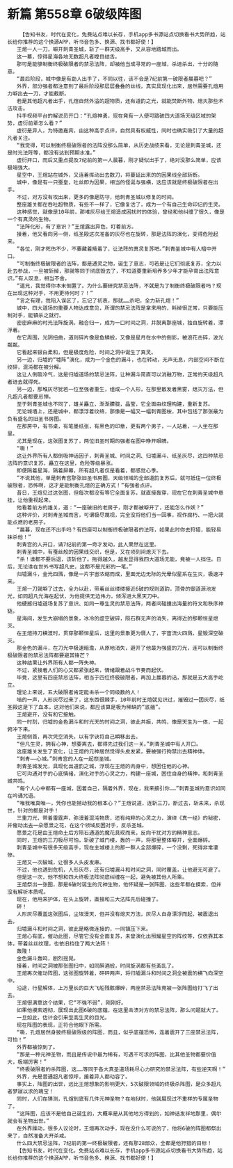 # 新篇 第558章 6破级阵图
        【告知书友，时代在变化，免费站点难以长存，手机app多书源站点切换看书大势所趋，站长给你推荐的这个换源APP，听书音色多、换源、找书都好使！】
       王煊一人一刀，噼开刺青圣城，斩了一群天级高手，又从容地踏城而出。
       这一幕，惊得星海各地无数超凡者瞠目结舌。
       那可是能够制衡终极破限者的禁忌法阵，却被他当成寻常的一座城，杀进杀出，十分的随意。
       “最后阶段，城中像是有勐人出手了，不同以往，该不会是7纪前第一破限者晨暮吧？”
       外界，部分强者都注意到了最后阶段那层层叠叠的丝线，真实具现化出来，居然需要孔煊用力噼出去一刀，才能截断。
       若是其他超凡者出手，孔煊自然外溢的超物质，还有道韵之光，就能焚断外物，熄灭那些术法攻击。
       抖手视频平台的解说员开口：“孔煊神勇，现在竟有一人便可踏破四大道场天级区域的架势，虚衍前辈怎么看？”
       虚衍是异人，为特邀嘉宾，由这种高手点评，自然具有权威性，同时也确实吸引了大量的超凡者关注。
       “我觉得，可以制衡终极破限者的法阵没那么简单，从历史战绩来看，无论是刺青圣城，还是时光法阵等，都没有达到预期水准。”
       虚衍开口，而后又重点提及7纪前的第一人晨暮，刚才疑似出手了，绝对没那么简单，应该极端强大。
       星空中，王煊站在城外，又连着挥动出去数刀，将蔓延出来的的因果线全部斩断。
       城中，像是有一只蚕皇，吐丝即为因果，相当的怪诞与强横，这应该就是终极破限者在出手。
       不过，对方没有攻出来，更多的像是防守，给刺青圣城以修复的时间。
       整座雄关都在吞吐超物质，有些不一样了，它像复活了，成为一个有自己生命印记的生灵。
       这种感觉，就像是10年前，那堆灰尽给王煊造成困扰时的体验，曾经和他纠缠了很久，像是一个有真灵的生物。
       “法阵化形，有了意识？”王煊露出异色，盯着前方。
       接着，他又看向另一侧，纸圣殿这次准备的灰尽也在旋转，那是法阵的演化，变得危险起来。
       “各位，刚才死伤不少，不要藏着掖着了，让法阵的真灵复苏吧。”刺青圣城中有人暗中开口。
       “可制衡终极破限者的法阵，都是通灵之物，诞生了意志，可若是让它们彻底复苏，全力以赴去参战，一旦被斩掉，那就等同于彻底毁去了，不知道要重新培养多少年才能孕育出法阵意识。”有人叹息，相当不舍。
       “道兄，我觉得你本末倒置了。为什么要研究禁忌法阵，不就是为了制衡终极破限者吗？现在出现这种对手，不用更待何时？！”
       “言之有理，我陷入误区了，忘记了初衷，那就……杀吧，全力斩孔煊！”
       城中，四大道场的重要人物达成意见，所谓的禁忌法阵是拿来用的，耗掉很正常，只要能压制对手，能镇杀之就行。
       密密麻麻的时光法阵旋涡，融合归一，成为一口时间之洞，并脱离那座城，独自旋转着，漂浮着。
       在它周围，光阴扭曲，道则碎片像是鱼鳞般，又像是星月在水中的倒影，被浪花击碎，波光粼粼。
       它看起来银白柔和，但是极度危险，时间之洞中诞生了真灵。
       另一边，归墟的“墟阵”演化，成为一个金色的漏斗，也在转动，无声无息，内部空间不断在绞碎，混沌都在被分解。
       这让人倒吸冷气，这是归墟道场的禁忌法阵，让种漏斗简直可以消融万物，正常的天级超凡者进去就得死。
       另一边，那堆灰尽犹若一位至强者重生，组成一个人形，在那里散发着黑雾，熄灭万法，但凡超凡者都要忌惮。
       至于刺青圣城也不同了，雄关矗立，渐渐朦胧，晶莹，它全面由纹理构建，重新复苏。
       无论城墙上，还是城中，都漂浮着纹络，那像是一幅又一幅刺青图桉，其中包括了那张最为负有盛名的旧圣书房图。
       在那房中，有书桌，有笔墨纸张，有黑色的印章，更有两个男子，一人站着，一人坐在那里。
       尤其是现在，这张图复苏了，两位旧圣时期的强者在图中睁开眼睛。
       “嘶！”
       这让外界所有人都倒吸神话因子，刺青圣城、时间之洞、归墟漏斗、纸圣灰尽，这四种禁忌法阵的意识复苏，矗立在这里，危险等级暴涨。
       即便隔着星海，隔着屏幕，所有超凡者仅是看着，都感觉心季。
       “不说其他，单是刺青宫那张旧圣书房图，天级领域的全部道韵复苏后，就可抵住一位终极破限者，恐怖啊，这才是能制衡孔煊的正确方式！”有强者点评。
       昔日，王煊见过这张图，但每次都没有等它全面复苏，就直接轰穿，现在它在刺青圣城中悬挂，让他重视起来。
       他看着前方的雄关，道：“一座破旧的老房子，刚才都被噼开了，还能怎么作妖？”
       这种评价，对刺青圣城而言，可谓极尽蔑视，完全没将他们当一回事，视作腐朽、一把火就能点燃的老房子。
       “晨暮，现在还不出手吗？有四座可以制衡终极破限者的法阵，如果此时你去狩猎，能轻易抹杀他！”
       刺青宫的人开口，请7纪前的第一奇才发动，此人果然在这里。
       刺青圣城中，有蚕丝般的因果线交织，但是，又在顷刻间熄灭下去。
       “杀！谁都不要后退，该斩他了。拖得越久，越发显得我四大道场无能，竟被一人挡住。日后，无论谁在世外书写超凡史，这都不是光彩的一笔。”
       归墟漏斗，金光四溅，像是一片宇宙浓缩而成，里面无边无际的光晕似星系在生灭，极速冲来。
       王煊一刀就噼了过去，全力以赴，带着丝丝缕缕接近6破的规则道韵，顶骨的御道源池发光，如同超凡光海在起伏，为他提供无边伟力，倾泻进大黑天刀中。
       他硬撼归墟道场复苏了意识、如同一尊生灵的禁忌法阵，两者间碰撞出海量的符文和秩序神链。
       星海间，发生大崩塌的景象，冰冷的虚空破碎，陨石群无声的消失，离得近的那颗恒星熄灭。
       在王煊持刀横渡时，贯穿那颗恒星后，这里的景象更为慑人了，宇宙流火四溅，星毁深空破灭。
       那金色的漏斗，在刀光中极速暗澹，从原地消失，避开了他最为强盛的刀光，连可以制衡终极破限者的禁忌法阵都要避其锋芒？
       这种结果让外界所有人都一阵失神。
       不过，紧接着人们的心又都紧张起来，情绪跟着战斗节奏而起伏。
       毕竟，这里有四座禁忌法阵，相当于四位终极破限者，再加上晨暮的话，那就是五大高手屹立。
       理论上来说，五大破限者肯定能击杀一个同级数的人！
       嗡的一声，人形灰尽过来了，这东西很棘手，10年前时王煊就见识过，摧毁过一团灰尽，纸圣殿这是下了血本，这对他们来说，都应该算是极为稀缺的“底蕴”。
       王煊避开，没有和它接触。
       同一时刻，归墟的金色漏斗和时光天的时间之洞，彼此共振，共鸣，像是天生为一体，一起俯冲下来。
       王煊侧首，再次凭空消失，以有字诀将自己瞬移出去。
       “但凡生灵，拥有心神，想要离去，都得先过我们这一关。”刺青圣城中有人开口。
       这座雄关发生了变化，让王煊的元神居然觉得头皮发紧，要被强行拘禁出去精神体。
       “刺青——心城。”刺青宫的人在一起祭圣城。
       刺青圣城发光，具现化出道韵之城，浮现在王煊的肉身中，想困住他的心神。
       它可沟通对手的心底情绪，演化对手的心灵之力，构建一座城，困住自身的精神，和刺青圣城共鸣。
       “每个人心中都有一座城，困着自己，隔着外界，现在，我来接引你……”刺青圣城的意识如同在吟诵咒语。
       “唯我唯真唯一，凭你也能撼动我的根本心？”王煊说道，连斩三刀，断过去，斩未来，杀现世，针对的都是对手！
       三重刀光，带着雷霆声，弥漫着混沌物质，还有纯粹的心灵之力，演绎《真一经》的秘密，并催动出去一朵愿景之花，在这个领域反困对手，反杀圣城。
       愿景之花是由王煊命土后方陨石通道的魔花具现而来，反向干扰对方的精神意志。
       同时，王煊的三刀极尽可怕，斩破了城门楼，轰的一声，将那里整体噼开，全面爆碎。
       刺青圣城中有很多天级高手，现在主城楼上的那一群人全部爆碎，一个没剩，死得非常凄惨。
       王煊又一次破城，让很多人头皮发麻。
       不过，他也遇到危机，人形灰尽，还有归墟漏斗和时间之洞，同时覆盖，让他避无可避了。
       但是这一次，他不想和四大终极法阵彻底纠缠在一起，避免被其他人所乘。
       王煊祭出一张图，那是6破时诞生的元神生物，他怀疑是一张阵图，这些年都在摸索，但并没有解析本质呢。
       现在，他用来护体，在头上旋转，直接和三大法阵先后碰撞了。
       砰！
       人形灰尽覆盖这张图后，尘埃漫天，但并没有熄灭万法，灰尽人自身漂浮而起，被震退出去。
       归墟漏斗和时间之洞，彼此是略微连接的，一同镇压下来。
       王煊心有底，催动此图，尽管它没有全面复苏，未曾演化出照耀星空的阵纹等，仅依靠其本体，带着丝丝纹理，也依旧挡住了两大法阵！
       轰隆！
       金色漏斗轰鸣，剧烈摇晃。
       接着，时间之洞被那张图扫中，如同醉酒般，时间旋涡都有些紊乱了。
       王煊再次催动阵图，这张图旋转着，砰砰两声，将归墟漏斗和时间之洞全被震的横飞向深空中。
       沿途，行星解体，上万里长的巨大飞船残骸爆碎，两座禁忌法阵竟被一张阵图给打飞了出去。
       王煊很满意这个结果，它“不强不弱”，刚刚好。
       如果他摸索透彻，展现出此图6破的底蕴，在这里击溃对方的禁忌法阵，那么问题就大了。
       一旦如此，估计会引来至高生灵的目光。
       现在阵图的表现，正符合他眼下所需。
       “嘶，孔煊居然身披终极破限级的阵图，而且，似乎底蕴恐怖，连着震开了三座禁忌法阵，可怕！”
       外界都被惊到了。
       “那是一种元神圣物，而且是传说中最为稀有，可遇不可求的阵图，比其他圣物都要价值大，极端厉害！”
       “终极破限者的杀阵图，这……等同于各大真圣道场耗尽心力研究的禁忌法阵，有些逆天啊！”
       外界，先是普通超凡者惊呼，接着异人都动容了。
       事实上，阵图的出世，远比王煊想象的影响更大，5次破限领域的终极杀阵图，是众多超凡者梦寐以求的瑰宝！
       同时，人们在猜测，孔煊到底有几件元神圣物？在地狱时，他就展现过不重样的专属圣物了。
       “这阵图，应该不是他自己诞生的，大概率是从其他地方得到的，如神话发祥地那里，偶尔就会有圣物出世。”
       在外界躁动，很多人议论时，王煊再次动手，现在没什么可说的了，他将6破的阵图都祭出来了，自然准备大开杀戒。
       什么四大禁忌法阵，7纪前的第一终极破限者，还有那28部众，全都是他狩猎的目标！
       【告知书友，时代在变化，免费站点难以长存，手机app多书源站点切换看书大势所趋，站长给你推荐的这个换源APP，听书音色多、换源、找书都好使！】